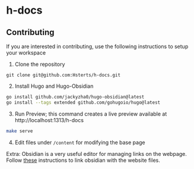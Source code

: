 # h-docs

## Contributing

If you are interested in contributing, use the following instructions to setup your workspace
1. Clone the repository
```git
git clone git@github.com:Hsterts/h-docs.git
```
2. Install Hugo and Hugo-Obsidian
```bash
go install github.com/jackyzha0/hugo-obsidian@latest
go install --tags extended github.com/gohugoio/hugo@latest
```
3. Run Preview; this command creates a live preview available at http://localhost:1313/h-docs
```bash
make serve
```
4. Edit files under `/content` for modifying the base page

Extra:
Obsidian is a very useful editor for managing links on the webpage. Follow [these](https://quartz.jzhao.xyz/notes/obsidian/) instructions to link obsidian with the website files.

